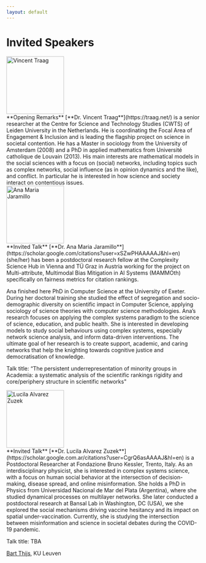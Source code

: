 ```yaml
---
layout: default
---
```


# Invited Speakers


<div class='orgWrapper'>
  <img src="https://www.traag.net/wp/wp-content/uploads/2025/02/original.png" alt="Vincent Traag" width="150" />
<div class='bioWrapper'>
  **Opening Remarks**
[**Dr. Vincent Traag**](https://traag.net/) is a senior researcher at the Centre for Science and Technology Studies (CWTS) of Leiden University in the Netherlands. He is coordinating the Focal Area of Engagement & Inclusion and is leading the flagship project on science in societal contention. He has a Master in sociology from the University of Amsterdam (2008) and a PhD in applied mathematics from Université catholique de Louvain (2013). His main interests are mathematical models in the social sciences with a focus on (social) networks, including topics such as complex networks, social influence (as in opinion dynamics and the like), and conflict. In particular he is interested in how science and society interact on contentious issues.
</div>
</div>

<div class='orgWrapper'>
  <img src="https://scholar.googleusercontent.com/citations?view_op=medium_photo&user=xSZwPHAAAAAJ&citpid=1" alt="Ana Maria Jaramillo" width="150" />
<div class='bioWrapper'>
  **Invited Talk**
[**Dr. Ana Maria Jaramillo**](https://scholar.google.com/citations?user=xSZwPHAAAAAJ&hl=en) (she/her) has been a postdoctoral research fellow at the Complexity Science Hub in Vienna and TÜ Graz in Austria working for the project on Multi-attribute, Multimodal Bias Mitigation in AI Systems (MAMMOth) specifically on fairness metrics for citation rankings. 

Ana finished here PhD in Computer Science at the University of Exeter. During her doctoral training she studied the effect of segregation and socio-demographic diversity on scientific impact in Computer Science, applying sociology of science theories with computer science methodologies. Ana’s research focuses on applying the complex systems paradigm to the science of science, education, and public health. She is interested in developing models to study social behaviours using complex systems, especially network science analysis, and inform data-driven interventions. The ultimate goal of her research is to create support, academic, and caring networks that help the knighting towards cognitive justice and democratisation of knowledge.

Talk title: “The persistent underrepresentation of minority groups in Academia: a systematic analysis of the scientific rankings rigidity and core/periphery structure in scientific networks"
</div>
</div>

<div class='orgWrapper'>
  <img src="https://scholar.googleusercontent.com/citations?view_op=medium_photo&user=CgrQ6asAAAAJ&citpid=15" alt="Lucila Alvarez Zuzek" width="150" />
<div class='bioWrapper'>
  **Invited Talk**
[**Dr. Lucila Alvarez Zuzek**](https://scholar.google.com.ar/citations?user=CgrQ6asAAAAJ&hl=en) is a Postdoctoral Researcher at Fondazione Bruno Kessler, Trento, Italy. As an interdisciplinary physicist, she is interested in complex systems science, with a focus on human social behavior at the intersection of decision-making, disease spread, and online misinformation. She holds a PhD in Physics from Universidad Nacional de Mar del Plata (Argentina), where she studied dynamical processes on multilayer networks. She later conducted a postdoctoral research at Bansal Lab in Washington, DC (USA), we she explored the social mechanisms driving vaccine hesitancy and its impact on spatial under-vaccination. Currently, she is studying the intersection between misinformation and science in societal debates during the COVID-19 pandemic.

Talk title: TBA
</div>
</div>

[Bart Thijs](https://www.kuleuven.be/wieiswie/en/person/00040232), KU Leuven

